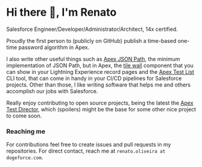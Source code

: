 # Hi there 👋, I'm Renato

Salesforce Engineer/Developer/Administrator/Architect, 14x certified.

Proudly the first person to (publicly on GitHub) publish a time-based one-time password algorithm in Apex.

I also write other useful things such as [Apex JSON Path](https://github.com/Dogeforce/apex-json-path), the minimum implementation of JSON Path, but in Apex, the [tile wall](https://github.com/Dogeforce/tilewall-lwc) component that you can show in your Lightning Experience record pages and the [Apex Test List](https://github.com/renatoliveira/apex-test-list) CLI tool, that can come in handy in your CI/CD pipelines for Salesforce projects. Other than those, I like writing software that helps me and others accomplish our jobs with Salesforce.

Really enjoy contributing to open source projects, being the latest the [Apex Test Director](https://github.com/dvnube/apex-test-director), which (spoilers) might be the base for some other nice project to come soon.

### Reaching me

For contributions feel free to create issues and pull requests in my repositories. For direct contact, reach me at `renato.oliveira at dogeforce.com`.
